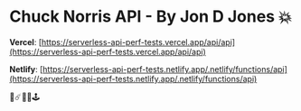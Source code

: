 # Chuck Norris API - By Jon D Jones 💥

**Vercel**: [https://serverless-api-perf-tests.vercel.app/api/api](https://serverless-api-perf-tests.vercel.app/api/api)

**Netlify**: [https://serverless-api-perf-tests.netlify.app/.netlify/functions/api](https://serverless-api-perf-tests.netlify.app/.netlify/functions/api)

👾☄️👻👺🕹️

